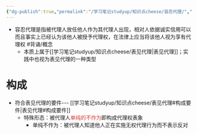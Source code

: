 ```yaml
---
{"dg-publish":true,"permalink":"/学习笔记studyup/知识点cheese/容忍代理/","dgPassFrontmatter":true,"noteIcon":"","created":"2024-09-16T10:25:08.323+08:00","updated":"2024-10-14T16:07:11.659+08:00"}
---
```


- 容忍代理是指被代理人放任他人作为其代理人出现，相对人依据诚实信用可以而且事实上已经认为该他人被授予代理权，在法律上应当将该他人视为享有代理权 #背诵/概念 
	- 本质上属于[[学习笔记studyup/知识点cheese/表见代理\|表见代理]]；实践中也视为表见代理的一种类型
# 构成
- 符合表见代理的要件--- [[学习笔记studyup/知识点cheese/表见代理#构成要件\|表见代理#构成要件]]
	- 特殊形态：被代理人<font color="#d83931">单纯的不作为</font>即构成代理权表象
		- 单纯不作为：被代理人知道他人正在实施无权代理行为而不表示反对
	